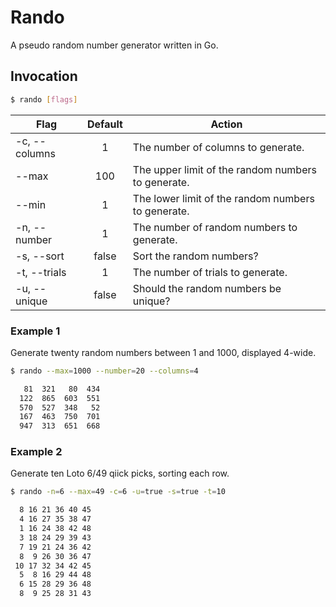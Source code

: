 # Rando

A pseudo random number generator written in Go.

## Invocation

```bash
$ rando [flags]
```


| Flag |  Default | Action |
|---|:-:|---|
| -c, --columns |  1 | The number of columns to generate. |
| --max | 100 | The upper limit of the random numbers to generate. |
| --min | 1 | The lower limit of the random numbers to generate. |
| -n,  --number | 1 | The number of random numbers to generate. |
| -s, --sort | false | Sort the random numbers? |
| -t, --trials | 1 | The number of trials to generate. |
| -u, --unique | false | Should the random numbers be unique? |

### Example 1

Generate twenty random numbers between 1 and 1000, displayed 4-wide.

```bash
$ rando --max=1000 --number=20 --columns=4

   81  321   80  434
  122  865  603  551
  570  527  348   52
  167  463  750  701
  947  313  651  668
```

### Example 2

Generate ten Loto 6/49 qiick picks, sorting each row.

```bash
$ rando -n=6 --max=49 -c=6 -u=true -s=true -t=10

  8 16 21 36 40 45
  4 16 27 35 38 47
  1 16 24 38 42 48
  3 18 24 29 39 43
  7 19 21 24 36 42
  8  9 26 30 36 47
 10 17 32 34 42 45
  5  8 16 29 44 48
  6 15 28 29 36 48
  8  9 25 28 31 43
```



